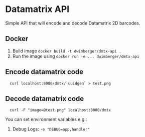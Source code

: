 # Datamatrix API

Simple API that will encode and decode Datamatrix 2D barcodes.

## Docker

1. Build image `docker build -t dwimberger/dmtx-api .`
2. Run the image using  `docker run -e ... dwimberger/dmtx-api`

## Encode datamatrix code

```
  curl localhost:8080/dmtx/`uuidgen` > test.png
```

## Decode datamatrix code

```
  curl -F "image=@test.png" localhost:8080/dmtx
```

You can set environment variables e.g.:
1. Debug Logs: `-e "DEBUG=app,handler"`